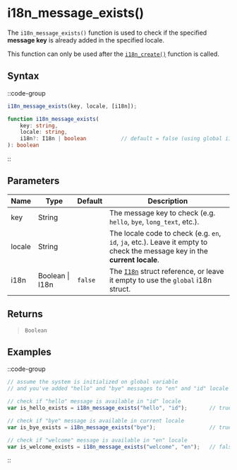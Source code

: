 # i18n_message_exists()

The `i18n_message_exists()` function is used to check if the specified **message key** is already added in the specified locale.

This function can only be used after the [`i18n_create()`](/v1/api-reference/functions/i18n-create) function is called.

## Syntax

::code-group
```js [Usage]
i18n_message_exists(key, locale, [i18n]);
```

```ts [Signature]
function i18n_message_exists(
    key: string,
    locale: string,
    i18n?: I18n | boolean           // default = false (using global i18n struct)
): boolean
```
::

## Parameters

| Name        | Type              | Default      | Description |
|-------------|-------------------|--------------|-------------|
| key         | String            |              | The message key to check (e.g. `hello`, `bye`, `long_text`, etc.). |
| locale      | String            |              | The locale code to check (e.g. `en`, `id`, `ja`, etc.). Leave it empty to check the message key in the **current locale**. |
| i18n        | Boolean \| I18n | `false`      | The [`I18n`](/v1/api-reference/functions/i18n-create) struct reference, or leave it empty to use the `global` i18n struct. |

## Returns

> `Boolean`

## Examples

::code-group
```js [Create Event]
// assume the system is initialized on global variable
// and you've added "hello" and "bye" messages to "en" and "id" locale

// check if "hello" message is available in "id" locale
var is_hello_exists = i18n_message_exists("hello", "id");       // true

// check if "bye" message is available in current locale
var is_bye_exists = i18n_message_exists("bye");                 // true

// check if "welcome" message is available in "en" locale
var is_welcome_exists = i18n_message_exists("welcome", "en");   // false
```
::
